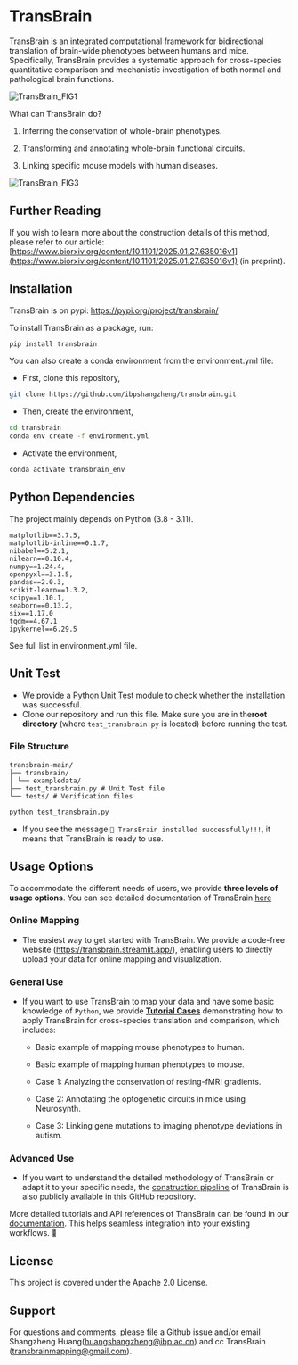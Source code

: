 # TransBrain

TransBrain is an integrated computational framework for bidirectional translation of brain-wide phenotypes between humans and mice. Specifically, TransBrain provides a systematic approach for cross-species quantitative comparison and mechanistic investigation of both normal and pathological brain functions.

![TransBrain_FIG1](./figure/fig1.png)

What can TransBrain do?

1. Inferring the conservation of whole-brain phenotypes.

2. Transforming and annotating whole-brain functional circuits.

3. Linking specific mouse models with human diseases.

![TransBrain_FIG3](./figure/fig3.png)

## Further Reading

If you wish to learn more about the construction details of this method, please refer to our article: [https://www.biorxiv.org/content/10.1101/2025.01.27.635016v1](https://www.biorxiv.org/content/10.1101/2025.01.27.635016v1) (in preprint).


## Installation
TransBrain is on pypi: https://pypi.org/project/transbrain/

To install TransBrain as a package, run:

```sh
pip install transbrain
```

You can also create a conda environment from the environment.yml file:

* First, clone this repository,
```sh
git clone https://github.com/ibpshangzheng/transbrain.git
```

* Then, create the environment,
```sh
cd transbrain
conda env create -f environment.yml
```

* Activate the environment,
```sh
conda activate transbrain_env
```

## Python Dependencies

The project mainly depends on Python (3.8 - 3.11).

```
matplotlib==3.7.5,
matplotlib-inline==0.1.7,
nibabel==5.2.1,
nilearn==0.10.4,
numpy==1.24.4,
openpyxl==3.1.5,
pandas==2.0.3,
scikit-learn==1.3.2,
scipy==1.10.1,
seaborn==0.13.2,
six==1.17.0
tqdm==4.67.1
ipykernel==6.29.5
```
See full list in environment.yml file. 

## Unit Test

- We provide a [Python Unit Test](https://www.dataquest.io/blog/unit-tests-python/) module to check whether the installation was successful.
- Clone our repository and run this file. Make sure you are in the ​**root directory**​ (where `test_transbrain.py` is located) before running the test.

### File Structure

    transbrain-main/
    ├── transbrain/
    │ └── exampledata/
    ├── test_transbrain.py # Unit Test file
    └── tests/ # Verification files


```bash
python test_transbrain.py
```

- If you see the message ``🎉 TransBrain installed successfully!!!``, it means that TransBrain is ready to use.


## Usage Options
To accommodate the different needs of users, we provide **three levels of usage options**. You can see detailed documentation of TransBrain [here](https://transbrain.readthedocs.io/en/latest/)

### Online Mapping
- The easiest way to get started with TransBrain. We provide a code-free website  (https://transbrain.streamlit.app/), enabling users to directly upload your data for online mapping and visualization.

### General Use
- If you want to use TransBrain to map your data and have some basic knowledge of ``Python``, we provide [**Tutorial Cases**](tutorials/README.md) demonstrating how to apply TransBrain for cross-species translation and comparison, which includes:

    * Basic example of mapping mouse phenotypes to human.

    * Basic example of mapping human phenotypes to mouse.

    * Case 1: Analyzing the conservation of resting-fMRI gradients.

    * Case 2: Annotating the optogenetic circuits in mice using Neurosynth.

    * Case 3: Linking gene mutations to imaging phenotype deviations in autism.

### Advanced Use
- If you want to understand the detailed methodology of TransBrain or adapt it to your specific needs, the [construction pipeline](pipeline/README.md) of TransBrain is also publicly available in this GitHub repository.


More detailed tutorials and API references of TransBrain can be found in our [documentation](https://transbrain.readthedocs.io/en/latest/). This helps seamless integration into your existing workflows. 🚀



## License
This project is covered under the Apache 2.0 License.

## Support
For questions and comments, please file a Github issue and/or email Shangzheng Huang(huangshangzheng@ibp.ac.cn) and cc TransBrain (transbrainmapping@gmail.com).


